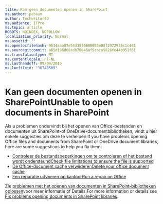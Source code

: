 ```yaml
---
title: Kan geen documenten openen in SharePoint
ms.author: pebaum
author: Techwriter40
ms.audience: ITPro
ms.topic: article
ROBOTS: NOINDEX, NOFOLLOW
localization_priority: Normal
ms.assetid: ''
ms.openlocfilehash: 9534aaa07e54d35f6600053e88f2072936c1c461
ms.sourcegitcommit: a65d196d00adb70045af5caca9828fe44b951f61
ms.translationtype: MT
ms.contentlocale: nl-NL
ms.lasthandoff: 09/04/2019
ms.locfileid: "36748509"
---
```

# <a name="unable-to-open-documents-in-sharepoint"></a><span data-ttu-id="f9d09-102">Kan geen documenten openen in SharePoint</span><span class="sxs-lookup"><span data-stu-id="f9d09-102">Unable to open documents in SharePoint</span></span>

<span data-ttu-id="f9d09-103">Als u problemen ondervindt bij het openen van Office-bestanden en documenten uit SharePoint-of OneDrive-documentbibliotheken, vindt u hier enkele suggesties om deze te verhelpen:</span><span class="sxs-lookup"><span data-stu-id="f9d09-103">If you have problems opening Office files and documents from SharePoint or OneDrive document libraries, here are some suggestions to help you fix them:</span></span>

- [<span data-ttu-id="f9d09-104">Controleer de bestandsbeperkingen om te controleren of het bestand wordt ondersteund</span><span class="sxs-lookup"><span data-stu-id="f9d09-104">Check file limitations to ensure the file is supported</span></span>](https://support.office.com/article/Invalid-file-names-and-file-types-in-OneDrive-OneDrive-for-Business-and-SharePoint-64883a5d-228e-48f5-b3d2-eb39e07630fa)
- [<span data-ttu-id="f9d09-105">De Office-document cache verwijderen</span><span class="sxs-lookup"><span data-stu-id="f9d09-105">Delete your office document cache</span></span>](https://support.office.com/article/Delete-your-Office-Document-Cache-b1d3765e-d71b-4bb8-99ca-acd22c42995d)
- [<span data-ttu-id="f9d09-106">Een reparatie uitvoeren op kantoor</span><span class="sxs-lookup"><span data-stu-id="f9d09-106">Run a repair on Office</span></span>](https://support.office.com/article/repair-an-office-application-7821d4b6-7c1d-4205-aa0e-a6b40c5bb88b)

<span data-ttu-id="f9d09-107">Zie [problemen met het openen van documenten in SharePoint-bibliotheken oplossen](https://support.office.com/article/Fix-problems-opening-documents-in-SharePoint-libraries-31329FA1-4AD0-47FC-95D8-BB0C5B12A536)voor meer informatie of Details.</span><span class="sxs-lookup"><span data-stu-id="f9d09-107">For more information or details see [Fix problems opening documents in SharePoint libraries](https://support.office.com/article/Fix-problems-opening-documents-in-SharePoint-libraries-31329FA1-4AD0-47FC-95D8-BB0C5B12A536).</span></span>